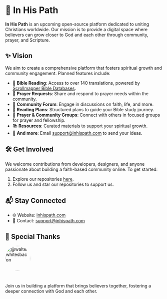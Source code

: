 # 🙏 In His Path

**In His Path** is an upcoming open-source platform dedicated to uniting Christians worldwide. Our mission is to provide a digital space where believers can grow closer to God and each other through community, prayer, and Scripture.

## ✨ Vision

We aim to create a comprehensive platform that fosters spiritual growth and community engagement. Planned features include:

- 📖 **Bible Reading**: Access to over 140 translations, powered by [Scrollmapper Bible Databases](https://github.com/scrollmapper/bible_databases).
- 🙏 **Prayer Requests**: Share and respond to prayer needs within the community.
- 💬 **Community Forum**: Engage in discussions on faith, life, and more.
- 📅 **Reading Plans**: Structured plans to guide your Bible study journey.
- 🤝 **Prayer & Community Groups**: Connect with others in focused groups for prayer and fellowship.
- 📚 **Resources**: Curated materials to support your spiritual growth.
- 💯 **And more**: Email support@inhispath.com to send your ideas.

## 🛠️ Get Involved

We welcome contributions from developers, designers, and anyone passionate about building a faith-based community online. To get started:

1. Explore our repositories [here](https://github.com/orgs/inhispath/repositories).
2. Follow us and star our repositories to support us.

## 📬 Stay Connected

- 🌐 Website: [inhispath.com](https://inhispath.com)
- 📧 Contact: [support@inhispath.com](mailto:support@inhispath.com)

## 💖 Special Thanks

<a href="https://github.com/walterwhitesbacon">
  <img src="https://github.com/walterwhitesbacon.png" width="80" height="80" style="border-radius: 50%;" alt="@walterwhitesbacon"/>
</a>

#

Join us in building a platform that brings believers together, fostering a deeper connection with God and each other.
